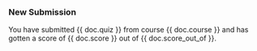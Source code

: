 <h3>New Submission</h3>

<p>You have submitted {{ doc.quiz }} from course {{ doc.course }} and has gotten a score of {{ doc.score }} out of {{ doc.score_out_of }}.</p>